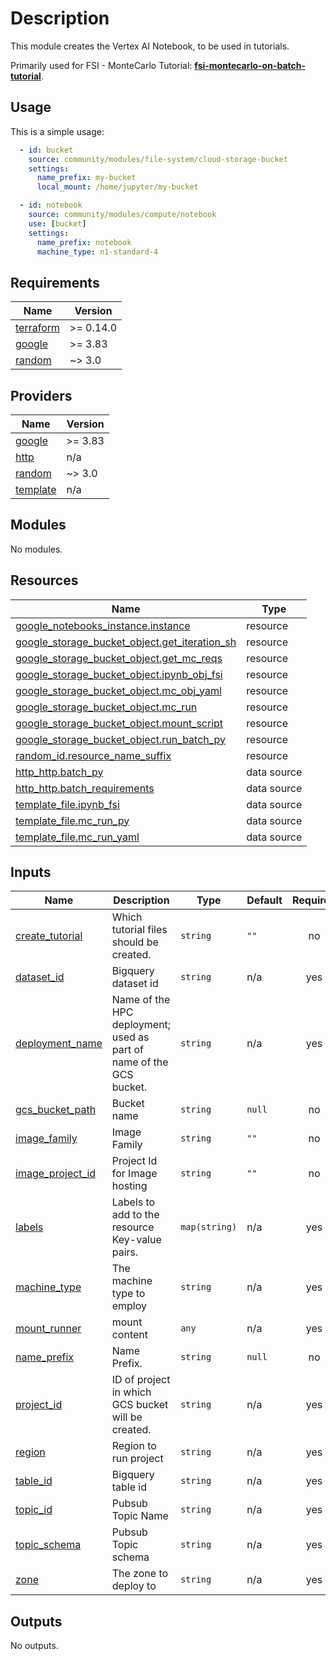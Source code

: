 # Description

This module creates the Vertex AI Notebook, to be used in tutorials.

Primarily used for FSI - MonteCarlo Tutorial: **[fsi-montecarlo-on-batch-tutorial]**.

[fsi-montecarlo-on-batch-tutorial]: ../docs/tutorials/fsi-montecarlo-on-batch/README.md

## Usage

This is a simple usage:

```yaml
  - id: bucket
    source: community/modules/file-system/cloud-storage-bucket
    settings: 
      name_prefix: my-bucket
      local_mount: /home/jupyter/my-bucket

  - id: notebook
    source: community/modules/compute/notebook
    use: [bucket]
    settings:
      name_prefix: notebook
      machine_type: n1-standard-4

```

## Requirements

| Name | Version |
|------|---------|
| <a name="requirement_terraform"></a> [terraform](#requirement\_terraform) | >= 0.14.0 |
| <a name="requirement_google"></a> [google](#requirement\_google) | >= 3.83 |
| <a name="requirement_random"></a> [random](#requirement\_random) | ~> 3.0 |

## Providers

| Name | Version |
|------|---------|
| <a name="provider_google"></a> [google](#provider\_google) | >= 3.83 |
| <a name="provider_http"></a> [http](#provider\_http) | n/a |
| <a name="provider_random"></a> [random](#provider\_random) | ~> 3.0 |
| <a name="provider_template"></a> [template](#provider\_template) | n/a |

## Modules

No modules.

## Resources

| Name | Type |
|------|------|
| [google_notebooks_instance.instance](https://registry.terraform.io/providers/hashicorp/google/latest/docs/resources/notebooks_instance) | resource |
| [google_storage_bucket_object.get_iteration_sh](https://registry.terraform.io/providers/hashicorp/google/latest/docs/resources/storage_bucket_object) | resource |
| [google_storage_bucket_object.get_mc_reqs](https://registry.terraform.io/providers/hashicorp/google/latest/docs/resources/storage_bucket_object) | resource |
| [google_storage_bucket_object.ipynb_obj_fsi](https://registry.terraform.io/providers/hashicorp/google/latest/docs/resources/storage_bucket_object) | resource |
| [google_storage_bucket_object.mc_obj_yaml](https://registry.terraform.io/providers/hashicorp/google/latest/docs/resources/storage_bucket_object) | resource |
| [google_storage_bucket_object.mc_run](https://registry.terraform.io/providers/hashicorp/google/latest/docs/resources/storage_bucket_object) | resource |
| [google_storage_bucket_object.mount_script](https://registry.terraform.io/providers/hashicorp/google/latest/docs/resources/storage_bucket_object) | resource |
| [google_storage_bucket_object.run_batch_py](https://registry.terraform.io/providers/hashicorp/google/latest/docs/resources/storage_bucket_object) | resource |
| [random_id.resource_name_suffix](https://registry.terraform.io/providers/hashicorp/random/latest/docs/resources/id) | resource |
| [http_http.batch_py](https://registry.terraform.io/providers/hashicorp/http/latest/docs/data-sources/http) | data source |
| [http_http.batch_requirements](https://registry.terraform.io/providers/hashicorp/http/latest/docs/data-sources/http) | data source |
| [template_file.ipynb_fsi](https://registry.terraform.io/providers/hashicorp/template/latest/docs/data-sources/file) | data source |
| [template_file.mc_run_py](https://registry.terraform.io/providers/hashicorp/template/latest/docs/data-sources/file) | data source |
| [template_file.mc_run_yaml](https://registry.terraform.io/providers/hashicorp/template/latest/docs/data-sources/file) | data source |

## Inputs

| Name | Description | Type | Default | Required |
|------|-------------|------|---------|:--------:|
| <a name="input_create_tutorial"></a> [create\_tutorial](#input\_create\_tutorial) | Which tutorial files should be created. | `string` | `""` | no |
| <a name="input_dataset_id"></a> [dataset\_id](#input\_dataset\_id) | Bigquery dataset id | `string` | n/a | yes |
| <a name="input_deployment_name"></a> [deployment\_name](#input\_deployment\_name) | Name of the HPC deployment; used as part of name of the GCS bucket. | `string` | n/a | yes |
| <a name="input_gcs_bucket_path"></a> [gcs\_bucket\_path](#input\_gcs\_bucket\_path) | Bucket name | `string` | `null` | no |
| <a name="input_image_family"></a> [image\_family](#input\_image\_family) | Image Family | `string` | `""` | no |
| <a name="input_image_project_id"></a> [image\_project\_id](#input\_image\_project\_id) | Project Id for Image hosting | `string` | `""` | no |
| <a name="input_labels"></a> [labels](#input\_labels) | Labels to add to the resource Key-value pairs. | `map(string)` | n/a | yes |
| <a name="input_machine_type"></a> [machine\_type](#input\_machine\_type) | The machine type to employ | `string` | n/a | yes |
| <a name="input_mount_runner"></a> [mount\_runner](#input\_mount\_runner) | mount content | `any` | n/a | yes |
| <a name="input_name_prefix"></a> [name\_prefix](#input\_name\_prefix) | Name Prefix. | `string` | `null` | no |
| <a name="input_project_id"></a> [project\_id](#input\_project\_id) | ID of project in which GCS bucket will be created. | `string` | n/a | yes |
| <a name="input_region"></a> [region](#input\_region) | Region to run project | `string` | n/a | yes |
| <a name="input_table_id"></a> [table\_id](#input\_table\_id) | Bigquery table id | `string` | n/a | yes |
| <a name="input_topic_id"></a> [topic\_id](#input\_topic\_id) | Pubsub Topic Name | `string` | n/a | yes |
| <a name="input_topic_schema"></a> [topic\_schema](#input\_topic\_schema) | Pubsub Topic schema | `string` | n/a | yes |
| <a name="input_zone"></a> [zone](#input\_zone) | The zone to deploy to | `string` | n/a | yes |

## Outputs

No outputs.
